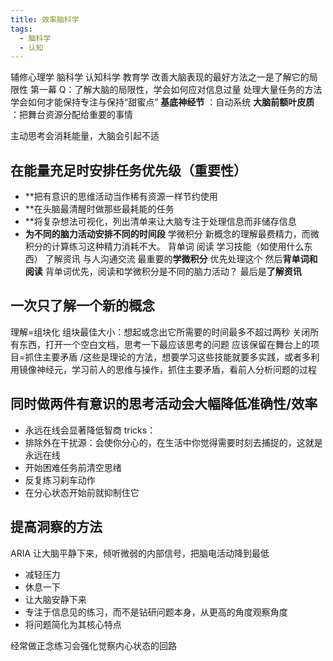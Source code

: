 ```yaml
---
title: 效率脑科学
tags:
  - 脑科学
  - 认知
---
```

辅修心理学 脑科学 认知科学 教育学
改善大脑表现的最好方法之一是了解它的局限性
第一幕
Q：了解大脑的局限性，学会如何应对信息过量
	处理大量任务的方法
	学会如何才能保持专注与保持“甜蜜点”
**基底神经节**
：自动系统
**大脑前额叶皮质**
：把舞台资源分配给重要的事情

主动思考会消耗能量，大脑会引起不适
## 在能量充足时安排任务优先级（重要性）
- **把有意识的思维活动当作稀有资源一样节约使用
- **在头脑最清醒时做那些最耗能的任务
- **将复杂想法可视化，列出清单来让大脑专注于处理信息而非储存信息
- **为不同的脑力活动安排不同的时间段**
学微积分
新概念的理解最费精力，而微积分的计算练习这种精力消耗不大。
背单词
阅读
学习技能（如使用什么东西）
了解资讯
与人沟通交流
最重要的**学微积分**
优先处理这个
然后**背单词和阅读**
背单词优先，阅读和学微积分是不同的脑力活动？
最后是**了解资讯**
## 一次只了解一个新的概念
理解=组块化
组块最佳大小：想起或念出它所需要的时间最多不超过两秒
关闭所有东西，打开一个空白文档，思考一下最应该思考的问题
应该保留在舞台上的项目=抓住主要矛盾
/这些是理论的方法，想要学习这些技能就要多实践，或者多利用镜像神经元，学习前人的思维与操作，抓住主要矛盾，看前人分析问题的过程
## 同时做两件有意识的思考活动会大幅降低准确性/效率
- 永远在线会显著降低智商
tricks：
- 排除外在干扰源：会使你分心的，在生活中你觉得需要时刻去捕捉的，这就是永远在线
- 开始困难任务前清空思绪
- 反复练习刹车动作
- 在分心状态开始前就抑制住它
## 提高洞察的方法
ARIA
让大脑平静下来，倾听微弱的内部信号，把脑电活动降到最低
- 减轻压力
- 休息一下
- 让大脑安静下来
- 专注于信息见的练习，而不是钻研问题本身，从更高的角度观察角度
- 将问题简化为其核心特点

经常做正念练习会强化觉察内心状态的回路

